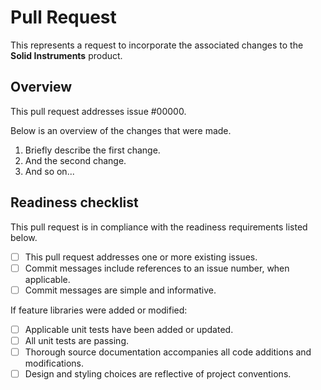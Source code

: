 # Pull Request

This represents a request to incorporate the associated changes to the **Solid Instruments** product.

## Overview

This pull request addresses issue #00000.

Below is an overview of the changes that were made.

1. Briefly describe the first change.
2. And the second change.
3. And so on...

## Readiness checklist

This pull request is in compliance with the readiness requirements listed below.

- [ ] This pull request addresses one or more existing issues.
- [ ] Commit messages include references to an issue number, when applicable.
- [ ] Commit messages are simple and informative.

If feature libraries were added or modified:

- [ ] Applicable unit tests have been added or updated.
- [ ] All unit tests are passing.
- [ ] Thorough source documentation accompanies all code additions and modifications.
- [ ] Design and styling choices are reflective of project conventions.
